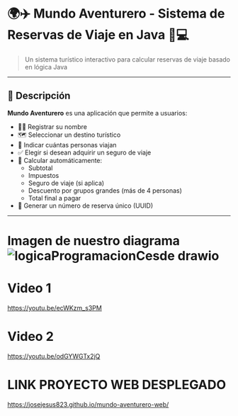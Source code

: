 # 🌍✈️ Mundo Aventurero - Sistema de Reservas de Viaje en Java 🧳💻

> Un sistema turístico interactivo para calcular reservas de viaje basado en lógica Java

---

## 🚀 Descripción

**Mundo Aventurero** es una aplicación que permite a usuarios:

- 🧑‍💼 Registrar su nombre
- 🗺️ Seleccionar un destino turístico
- 👥 Indicar cuántas personas viajan
- ✅ Elegir si desean adquirir un seguro de viaje
- 🧮 Calcular automáticamente:
  - Subtotal
  - Impuestos
  - Seguro de viaje (si aplica)
  - Descuento por grupos grandes (más de 4 personas)
  - Total final a pagar
- 📄 Generar un número de reserva único (UUID)

---
# Imagen de nuestro diagrama![logicaProgramacionCesde drawio](https://github.com/user-attachments/assets/31a20894-88d5-47da-a8bb-c088c4c1f663)


# Video 1
https://youtu.be/ecWKzm_s3PM
# Video 2
https://youtu.be/odGYWGTx2jQ

# LINK PROYECTO WEB DESPLEGADO
https://josejesus823.github.io/mundo-aventurero-web/
